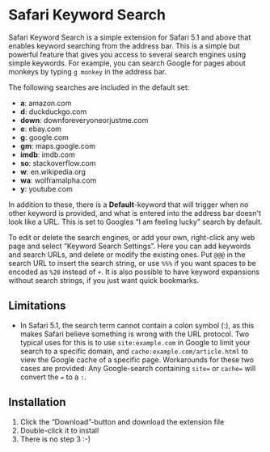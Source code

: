 Safari Keyword Search
=====================

Safari Keyword Search is a simple extension for Safari 5.1 and above that enables keyword searching from the address bar. This is a simple but powerful feature that gives you access to several search engines using simple keywords. For example, you can search Google for pages about monkeys by typing `g monkey` in the address bar.

The following searches are included in the default set:

- **a**: amazon.com
- **d**: duckduckgo.com
- **down**: downforeveryoneorjustme.com
- **e**: ebay.com
- **g**: google.com
- **gm**: maps.google.com
- **imdb**: imdb.com
- **so**: stackoverflow.com
- **w**: en.wikipedia.org
- **wa**: wolframalpha.com
- **y**: youtube.com

In addition to these, there is a **Default**-keyword that will trigger when no other keyword is provided, and what is entered into the address bar doesn't look like a URL. This is set to Googles “I am feeling lucky” search by default.

To edit or delete the search engines, or add your own, right-click any web page and select “Keyword Search Settings”. Here you can add keywords and search URLs, and delete or modify the existing ones. Put `@@@` in the search URL to insert the search string, or use `%%%` if you want spaces to be encoded as `%20` instead of `+`. It is also possible to have keyword expansions without search strings, if you just want quick bookmarks.


Limitations
-----------

- In Safari 5.1, the search term cannot contain a colon symbol (:), as this makes Safari believe something is wrong with the URL protocol. Two typical uses for this is to use `site:example.com` in Google to limit your search to a specific domain, and `cache:example.com/article.html` to view the Google cache of a specific page. Workarounds for these two cases are provided: Any Google-search containing `site=` or `cache=` will convert the `=` to a `:`.

Installation
------------

1. Click the “Download”-button and download the extension file
2. Double-click it to install
3. There is no step 3 :-)